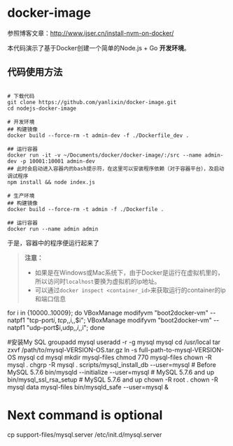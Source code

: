 docker-image
==================
参照博客文章：http://www.ijser.cn/install-nvm-on-docker/

本代码演示了基于Docker创建一个简单的Node.js + Go **开发环境**。

## 代码使用方法

```shell

# 下载代码
git clone https://github.com/yanlixin/docker-image.git
cd nodejs-docker-image

# 开发环境
## 构建镜像
docker build --force-rm -t admin-dev -f ./Dockerfile_dev .

## 运行容器
docker run -it -v ~/Documents/docker/docker-image/:/src --name admin-dev -p 10001:10001 admin-dev
## 此时会启动进入容器内的bash提示符，在这里可以安装程序依赖（对于容器平台），及启动调试程序
npm install && node index.js

# 生产环境
## 构建镜像
docker build --force-rm -t admin -f ./Dockerfile .

## 运行容器
docker run --name admin admin
```

于是，容器中的程序便运行起来了

>**注意：**
>
> * 如果是在Windows或Mac系统下，由于Docker是运行在虚拟机里的，所以访问时`localhost`要换为虚拟机的ip地址。
> * 可以通过`docker inspect <container_id>`来获取运行的container的ip和端口信息

for i in {10000..10009}; do
VBoxManage modifyvm "boot2docker-vm" --natpf1 "tcp-port$i,tcp,,$i,,$i";
VBoxManage modifyvm "boot2docker-vm" --natpf1 "udp-port$i,udp,,$i,,$i";
done


#安装My SQL
groupadd mysql 
useradd -r -g mysql mysql
cd /usr/local
tar zxvf /path/to/mysql-VERSION-OS.tar.gz
ln -s full-path-to-mysql-VERSION-OS mysql
cd mysql
mkdir mysql-files
chmod 770 mysql-files
chown -R mysql .
chgrp -R mysql .
scripts/mysql_install_db --user=mysql    # Before MySQL 5.7.6
bin/mysqld --initialize --user=mysql # MySQL 5.7.6 and up
bin/mysql_ssl_rsa_setup              # MySQL 5.7.6 and up
chown -R root .
chown -R mysql data mysql-files
bin/mysqld_safe --user=mysql &
# Next command is optional
cp support-files/mysql.server /etc/init.d/mysql.server